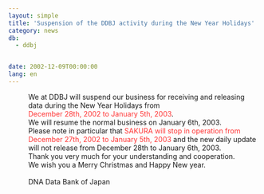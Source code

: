```yaml
---
layout: simple
title: 'Suspension of the DDBJ activity during the New Year Holidays'
category: news
db:
  - ddbj


date: 2002-12-09T00:00:00
lang: en
---
```


<dd>We at DDBJ will suspend our business for receiving and releasing data during the New Year Holidays from<br>
    <font color="#FF3333">December 28th, 2002 to January 5th, 2003</font>.<br>
<dd>We will resume the normal business on January 6th, 2003.<br>
<dd>Please note in particular that <font color="#FF3333">SAKURA will stop in operation from December 27th, 2002 to January 5th, 2003</font> and the new daily update will not release from December 28th to January 6th, 2003.<br>
<dd>Thank you very much for your understanding and cooperation.<br>
<dd>We wish you a Merry Christmas and Happy New year.<br>
<dd> <br>
<dd>DNA Data Bank of Japan</dd>
</dd>
</dd>
</dd>
</dd>
</dd>
</dd>

